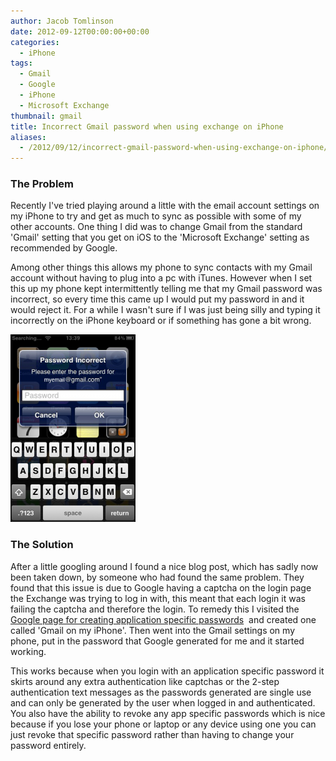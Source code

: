 ```yaml
---
author: Jacob Tomlinson
date: 2012-09-12T00:00:00+00:00
categories:
  - iPhone
tags:
  - Gmail
  - Google
  - iPhone
  - Microsoft Exchange
thumbnail: gmail
title: Incorrect Gmail password when using exchange on iPhone
aliases:
  - /2012/09/12/incorrect-gmail-password-when-using-exchange-on-iphone/
---
```



### The Problem
Recently I've tried playing around a little with the email account settings on my
iPhone to try and get as much to sync as possible with some of my other accounts.
One thing I did was to change Gmail from the standard 'Gmail' setting that you get
on iOS to the 'Microsoft Exchange' setting as recommended by Google.

Among other things this allows my phone to sync contacts with my Gmail account
without having to plug into a pc with iTunes. However when I set this up my phone
kept intermittently telling me that my Gmail password was incorrect, so every time
this came up I would put my password in and it would reject it. For a while I wasn't
sure if I was just being silly and typing it incorrectly on the iPhone keyboard or
if something has gone a bit wrong.

![Gmail Incorrect Login](1JAJSVX.png)

### The Solution
After a little googling around I found a nice blog post, which has sadly now been
taken down, by someone who had found the same problem. They found that this issue is
due to Google having a captcha on the login page the Exchange was trying to log in with,
this meant that each login it was failing the captcha and therefore the login. To remedy
this I visited the [Google page for creating application specific passwords][1] 
and created one called 'Gmail on my iPhone'. Then went into the Gmail settings on my
phone, put in the password that Google generated for me and it started working.

This works because when you login with an application specific password it skirts
around any extra authentication like captchas or the 2-step authentication text
messages as the passwords generated are single use and can only be generated by
the user when logged in and authenticated. You also have the ability to revoke any
app specific passwords which is nice because if you lose your phone or laptop or any
device using one you can just revoke that specific password rather than having to change your password entirely.

[1]: http://support.google.com/accounts/bin/answer.py?hl=en&answer=185833&topic=1099586&ctx=topic
